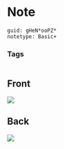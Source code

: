 # Note
```
guid: gHeN*ooPZ*
notetype: Basic+
```

### Tags
```
```

## Front
<img src="paste-12232066859011.jpg" />

## Back
<img src="paste-12210592022529.jpg">
